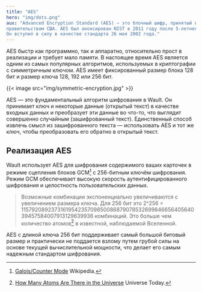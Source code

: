 ```yaml
---
title: "AES"
hero: "img/dots.png"
aux: "Advanced Encryption Standard (AES) — это блочный шифр, принятый в качестве стандарта шифрования 
правительством США. AES был анонсирован NIST в 2011 году после 5-летнего процесса стандартизации. 
Он вступил в силу в качестве стандарта 26 мая 2002 года."
---
```


AES быстр как программно, так и аппаратно, относительно прост в реализации и требует мало памяти. 
В настоящее время AES является одним из самых популярных алгоритмов, используемых в криптографии с 
симметричным ключом. AES имеет фиксированный размер блока 128 бит и размер ключа 128, 192 или 256 бит.

{{< image src="img/symmetric-encryption.jpg" >}}

AES — это фундаментальный алгоритм шифрования в Wault. Он принимает ключ и некоторые данные 
(открытый текст) в качестве входных данных и преобразует эти данные во что-то, что выглядит совершенно 
случайным (зашифрованный текст). Единственный способ извлечь смысл из зашифрованного текста — использовать 
AES и тот же ключ, чтобы преобразовать его обратно в открытый текст.

## Реализация AES
Wault использует AES для шифрования содержимого ваших карточек в режиме сцепления блоков GCM[^1] с
256-битным ключём шифрования. Режим GCM обеспечивает высокую скорость аутентифицированного шифрования 
и целостность пользовательских данных.

> Возможные комбинации экспоненциально увеличиваются с увеличением размера ключа.
> Для 256 бит это 2^256 = 115792089237316195423570985008687907853269984665640564039457584007913129639936
> комбинаций. Это больше чем количество атомов[^2] в известной, наблюдаемой Вселенной.

AES с длиной ключа 256 бит поддерживает самый большой битовый размер и практически не поддается 
взлому путем грубой силы на основе текущей вычислительной мощности, что делает его самым надежным 
стандартом шифрования.

[^1]: [Galois/Counter Mode](https://ru.wikipedia.org/wiki/Galois/Counter_Mode) Wikipedia.
[^2]: [How Many Atoms Are There in the Universe](https://www.universetoday.com/36302/atoms-in-the-universe/) Universe Today.

